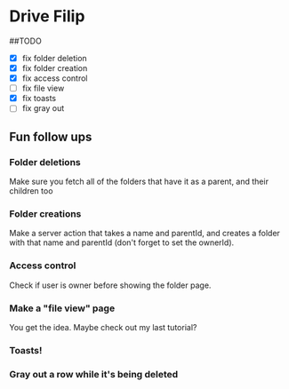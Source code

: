 # Drive Filip

##TODO

- [x] fix folder deletion
- [x] fix folder creation
- [x] fix access control
- [ ] fix file view
- [x] fix toasts
- [ ] fix gray out

## Fun follow ups

### Folder deletions

Make sure you fetch all of the folders that have it as a parent, and their children too
### Folder creations
Make a server action that takes a name and parentId, and creates a folder with that name and parentId (don't forget to set the ownerId).
### Access control
Check if user is owner before showing the folder page.
### Make a "file view" page
You get the idea. Maybe check out my last tutorial?
### Toasts!
### Gray out a row while it's being deleted
